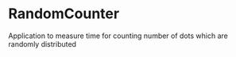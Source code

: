 # RandomCounter
Application to measure time for counting number of dots which are randomly distributed
